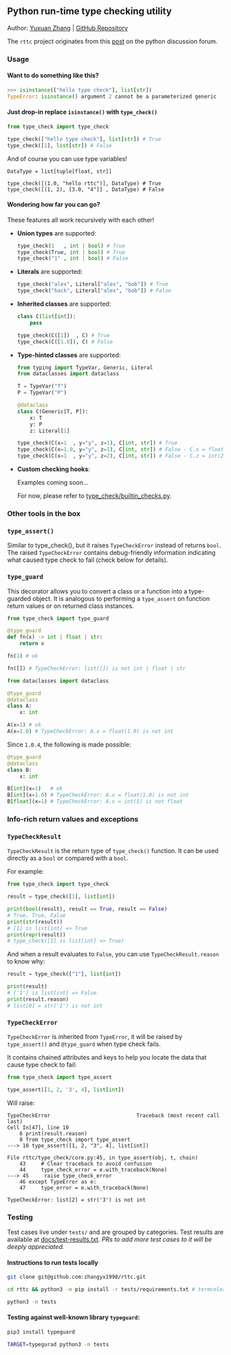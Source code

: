 ## Python run-time type checking utility

Author: [Yuxuan Zhang](mailto:python@z-yx.cc) | [GitHub Repository](https://github.com/zhangyx1998/rttc)

The `rttc` project originates from this [post](https://discuss.python.org/t/runtime-type-checking-using-parameterized-types/70173) on the python discussion forum.

### Usage

#### Want to do something like this?

```python
>>> isinstance(["hello type check"], list[str])
TypeError: isinstance() argument 2 cannot be a parameterized generic
```

#### Just drop-in replace `isinstance()` with `type_check()`

```python
from type_check import type_check

type_check(["hello type check"], list[str]) # True
type_check([1], list[str]) # False
```

And of course you can use type variables!

```
DataType = list[tuple[float, str]]

type_check([(1.0, "hello rttc")], DataType) # True
type_check([(1, 2), [3.0, "4"]] , DataType) # False
```

#### Wondering how far you can go?

These features all work recursively with each other!

- **Union types** are supported:

    ```python
    type_check(1   , int | bool) # True
    type_check(True, int | bool) # True
    type_check("1" , int | bool) # False
    ```

- **Literals** are supported:

    ```python
    type_check("alex", Literal["alex", "bob"]) # True
    type_check("hack", Literal["alex", "bob"]) # False
    ```

- **Inherited classes** are supported:

    ```python
    class C(list[int]):
        pass

    type_check(C([1])  , C) # True
    type_check(C([1.0]), C) # False
    ```

- **Type-hinted classes** are supported:

    ```python
    from typing import TypeVar, Generic, Literal
    from dataclasses import dataclass

    T = TypeVar("T")
    P = TypeVar("P")

    @dataclass
    class C(Generic[T, P]):
        x: T
        y: P
        z: Literal[1]

    type_check(C(x=1  , y="y", z=1), C[int, str]) # True
    type_check(C(x=1.0, y="y", z=1), C[int, str]) # False - C.x = float(1.0) is not int
    type_check(C(x=1  , y="y", z=2), C[int, str]) # False - C.z = int(2) is not Literal[1]
    ```


- **Custom checking hooks**:

    Examples coming soon...

    For now, please refer to [type_check/builtin_checks.py](https://github.com/zhangyx1998/rttc/blob/master/type_check/builtin_checks.py).

### Other tools in the box

### `type_assert()`

Similar to type_check(), but it raises `TypeCheckError` instead of returns `bool`.
The raised `TypeCheckError` contains debug-friendly information indicating what caused type check to fail (check below for details).

### `type_guard`

This decorator allows you to convert a class or a function into a type-guarded object.
It is analogous to performing a `type_assert` on function return values or on returned class instances.

```python
from type_check import type_guard

@type_guard
def fn(x) -> int | float | str:
    return x

fn(1) # ok

fn([]) # TypeCheckError: list([]) is not int | float | str

from dataclasses import dataclass

@type_guard
@dataclass
class A:
    x: int

A(x=1) # ok
A(x=1.0) # TypeCheckError: A.x = float(1.0) is not int
```

Since `1.0.4`, the following is made possible:

```python
@type_guard
@dataclass
class B:
    x: int

B[int](x=1)   # ok
B[int](x=1.0) # TypeCheckError: A.x = float(1.0) is not int
B[float](x=1) # TypeCheckError: A.x = int(1) is not float
```

### Info-rich return values and exceptions

### `TypeCheckResult`

`TypeCheckResult` is the return type of `type_check()` function.
It can be used directly as a `bool` or compared with a `bool`.

For example:

```python
from type_check import type_check

result = type_check([1], list[int])

print(bool(result), result == True, result == False)
# True, True, False
print(str(result))
# [1] is list[int] => True
print(repr(result))
# type_check([1] is list[int] => True)
```

And when a result evaluates to `False`, you can use `TypeCheckResult.reason` to know why:

```python
result = type_check(["1"], list[int])

print(result)
# ['1'] is list[int] => False
print(result.reason)
# list[0] = str('1') is not int
```

### `TypeCheckError`

`TypeCheckError` is inherited from `TypeError`, it will be raised by `type_assert()` and `@type_guard` when type check fails.

It contains chained attributes and keys to help you locate the data that cause type check to fail:

```python
from type_check import type_assert

type_assert([1, 2, '3', 4], list[int])
```

Will raise:

```
TypeCheckError                            Traceback (most recent call last)
Cell In[47], line 10
    6 print(result.reason)
    8 from type_check import type_assert
---> 10 type_assert([1, 2, "3", 4], list[int])

File rttc/type_check/core.py:45, in type_assert(obj, t, chain)
    43     # Clear traceback to avoid confusion
    44     type_check_error = e.with_traceback(None)
---> 45     raise type_check_error
    46 except TypeError as e:
    47     type_error = e.with_traceback(None)

TypeCheckError: list[2] = str('3') is not int
```

### Testing

Test cases live under `tests/` and are grouped by categories. Test results are available at [docs/test-results.txt](https://github.com/zhangyx1998/rttc/blob/master/docs/test-results.txt). _PRs to add more test cases to it will be deeply appreciated._

#### Instructions to run tests locally

```sh
git clone git@github.com:zhangyx1998/rttc.git

cd rttc && python3 -m pip install -r tests/requirements.txt # termcolor

python3 -m tests
```

#### Testing against well-known library `typeguard`:

```sh
pip3 install typeguard

TARGET=typegurad python3 -m tests
```
